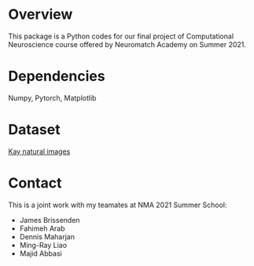 # Overview
This package is a Python codes for our final project of Computational Neuroscience course offered by Neuromatch Academy on Summer 2021.

# Dependencies
Numpy, Pytorch, Matplotlib

# Dataset
[Kay natural images](https://www.youtube.com/watch?v=LdJkLyw4yzg)

# Contact
This is a joint work with my teamates at NMA 2021 Summer School:

- James Brissenden
- Fahimeh Arab
- Dennis Maharjan
- Ming-Ray Liao
- Majid Abbasi



